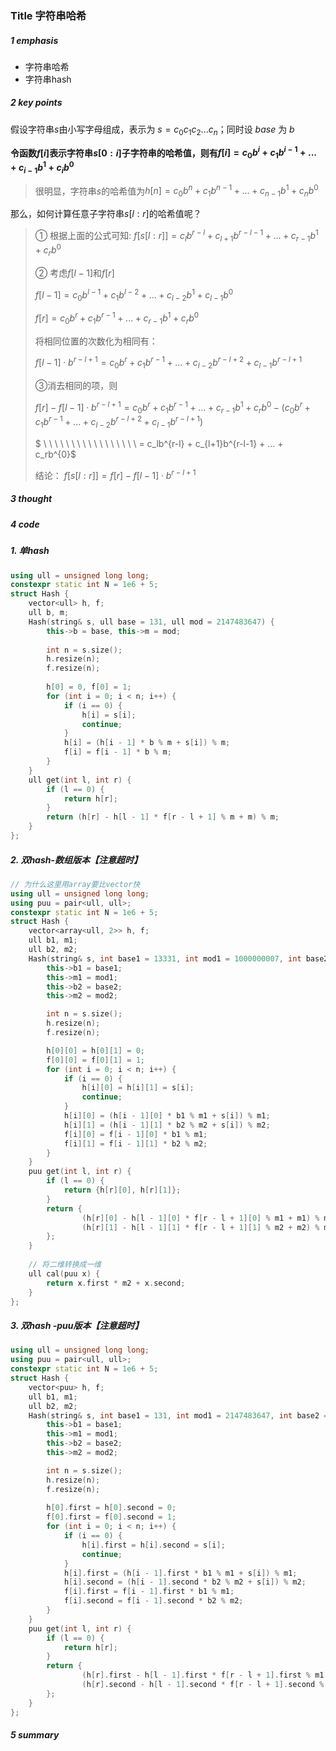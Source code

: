 ### Title  字符串哈希

##### 1 emphasis

- 字符串哈希
- 字符串hash



##### 2 key points

 假设字符串$s$由小写字母组成，表示为   $s=c_0c_1c_2...c_n$；同时设 $base$ 为 $b$

**令函数$f[i]$表示字符串$s[0:i]$子字符串的哈希值，则有$f[i]=c_0b^{i}+c_1b^{i-1}+...+c_{i-1}b^{1}+c_ib^{0}$**

>  很明显，字符串$s$的哈希值为$h[n]=c_0b^{n}+c_1b^{n-1}+...+c_{n-1}b^{1}+c_nb^{0}$



那么，如何计算任意子字符串$s[l:r]$的哈希值呢？

> ① 根据上面的公式可知: $f[s[l:r]] = c_lb^{r-l} + c_{l+1}b^{r-l-1} + ... + c_{r-1}b^1+ c_rb^0$
>
> 
>
> ② 考虑$f[l - 1]$和$f[r]$
>
> $f[l-1]=c_0b^{l-1}+c_1b^{l-2}+...+c_{l-2}b^{1}+c_{l-1}b^{0}$
>
> $f[r]=c_0b^{r}+c_1b^{r-1}+...+c_{r-1}b^{1}+c_rb^{0}$
>
> 将相同位置的次数化为相同有：
>
> $f[l-1] \cdot b^{r-l+1} =c_0b^{r}+c_1b^{r-1}+...+c_{l-2}b^{r - l + 2}+c_{l-1}b^{r-l+1}$
>
> 
>
> ③消去相同的项，则
>
> $f[r] - f[l-1] \cdot b^{r-l+1} = c_0b^{r}+c_1b^{r-1}+...+c_{r-1}b^{1}+c_rb^{0} - (c_0b^{r}+c_1b^{r-1}+...+c_{l-2}b^{r - l + 2}+c_{l-1}b^{r-l+1})$
>
> $ \ \ \ \ \ \ \ \ \ \ \ \ \ \ \ \ \ = c_lb^{r-l} + c_{l+1}b^{r-l-1} + ... + c_rb^{0}$
>
>  
>
> 结论： $f[s[l:r]]=f[r]-f[l-1] \cdot b^{r-l+1}$

##### 3 thought



##### 4 code

##### 1. 单hash

```cpp
using ull = unsigned long long;
constexpr static int N = 1e6 + 5;
struct Hash {
    vector<ull> h, f;
    ull b, m;
    Hash(string& s, ull base = 131, ull mod = 2147483647) {
        this->b = base, this->m = mod;
        
        int n = s.size();
        h.resize(n);
        f.resize(n);
        
        h[0] = 0, f[0] = 1;
        for (int i = 0; i < n; i++) {
            if (i == 0) {
                h[i] = s[i];
                continue;
            }
            h[i] = (h[i - 1] * b % m + s[i]) % m;
            f[i] = f[i - 1] * b % m;
        }
    }
    ull get(int l, int r) {
        if (l == 0) {
            return h[r];
        }
        return (h[r] - h[l - 1] * f[r - l + 1] % m + m) % m;
    }
};
```



##### 2. 双hash-数组版本【注意超时】

```cpp
// 为什么这里用array要比vector快
using ull = unsigned long long;
using puu = pair<ull, ull>;
constexpr static int N = 1e6 + 5;
struct Hash {
    vector<array<ull, 2>> h, f;
    ull b1, m1;
    ull b2, m2;
    Hash(string& s, int base1 = 13331, int mod1 = 1000000007, int base2 = 131, int mod2 = 2147483647) {
        this->b1 = base1;
        this->m1 = mod1;
        this->b2 = base2;
        this->m2 = mod2;

        int n = s.size();
        h.resize(n);
        f.resize(n);

        h[0][0] = h[0][1] = 0;
        f[0][0] = f[0][1] = 1;
        for (int i = 0; i < n; i++) {
            if (i == 0) {
                h[i][0] = h[i][1] = s[i];
                continue;
            }
            h[i][0] = (h[i - 1][0] * b1 % m1 + s[i]) % m1;
            h[i][1] = (h[i - 1][1] * b2 % m2 + s[i]) % m2;
            f[i][0] = f[i - 1][0] * b1 % m1;
            f[i][1] = f[i - 1][1] * b2 % m2;
        }
    }
    puu get(int l, int r) {
        if (l == 0) {
            return {h[r][0], h[r][1]};
        }
        return {
                (h[r][0] - h[l - 1][0] * f[r - l + 1][0] % m1 + m1) % m1,
                (h[r][1] - h[l - 1][1] * f[r - l + 1][1] % m2 + m2) % m2
        };
    }
  	
  	// 将二维转换成一维
  	ull cal(puu x) {
        return x.first * m2 + x.second;
    }
};
```



##### 3. 双hash -puu版本【注意超时】

```cpp
using ull = unsigned long long;
using puu = pair<ull, ull>;
constexpr static int N = 1e6 + 5;
struct Hash {
    vector<puu> h, f;
    ull b1, m1;
    ull b2, m2;
    Hash(string& s, int base1 = 131, int mod1 = 2147483647, int base2 = 13331, int mod2 = 1000000007) {
        this->b1 = base1;
        this->m1 = mod1;
        this->b2 = base2;
        this->m2 = mod2;

        int n = s.size();
        h.resize(n);
        f.resize(n);
        
        h[0].first = h[0].second = 0;
        f[0].first = f[0].second = 1;
        for (int i = 0; i < n; i++) {
            if (i == 0) {
                h[i].first = h[i].second = s[i];
                continue;
            }
            h[i].first = (h[i - 1].first * b1 % m1 + s[i]) % m1;
            h[i].second = (h[i - 1].second * b2 % m2 + s[i]) % m2;
            f[i].first = f[i - 1].first * b1 % m1;
            f[i].second = f[i - 1].second * b2 % m2;
        }
    }
    puu get(int l, int r) {
        if (l == 0) {
            return h[r];
        }
        return {
                (h[r].first - h[l - 1].first * f[r - l + 1].first % m1 + m1) % m1,
                (h[r].second - h[l - 1].second * f[r - l + 1].second % m2 + m2) % m2
        };
    }
};

```





##### 5 summary





